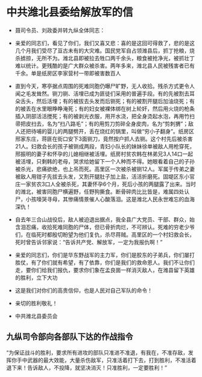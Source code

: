# 中共潍北县委给解放军的信

* 聂司令员、刘政委并转九纵全体同志：
* 亲爱的同志们，看见了你们，我们又喜又悲：喜的是这回可得救了，悲的是这几个月我们受尽了亘古未有的大灾难。国民党军自占领潍县后，抓丁抢粮，烧杀掳掠，无所不为。潍北县即被拉去牲口两千余头，粮食被抢净光，被抓壮丁难以统计。更残酷的是广大群众被杀害。两年多来，潍北县人民被残害者已有千余。单是纸房区李家营村一带即被害数百人
* 直到今天，寒亭据点周围的死难同胞仍曝尸旷野，无人收拾。残杀方式更令人闻之毛发耸然。铡刀铡、活埋已成为匪徒们采用的普遍手段。有的先被割去耳朵舌头，然后活埋；有的被拔去头发而后铡死；有的被割开腿后加油烧死；有的被丢在水里眼睁睁淹死；有的妇女被裸体绑在树上轮奸，然后用火烧的枪条插入阴部活活搅死；有的被剥光衣服，用开水浇，把全身烫起水泡，再用竹扫帚把皮扫去，名为“扫八路毛”；有的用剪刀剪碎全身皮肉，名为“剪刺猬”；敌人还把待哺的婴儿的两腿劈开，丢在烧红的锅里，叫做“穷小子翻身”。纸房区邢家东庄，蒋匪在街口安下3面铡刀，竟然按户抓人去铡。这个村先后被杀害21人。妇救会长的孩子被铡成两段，青妇小队长的妹妹徐单被敌人用枪穿死，邢振明的妻子和怀孕的儿媳相继被活埋。纸房村贫农韩在林弟兄3人14口一起被活埋，只剩韩的老母，哭求给她留下一个人种而不得。她眼看着自己的子孙被杀光，悲痛欲绝，也上吊而死。高里区一次被杀被铡12人。军属于传弟之妻被敌人用钳子先拔去头发，又割开腿肚子加上盐，活活折磨死。固堤区东小官庄一家贫农3口人全被杀死，其妻怀孕6个月，死后小孩的两腿露了出来。当时的潍北，被害同胞尸横遍野，任野狗撕食。断骨碎肉比比皆是，难属四处认尸，小孩嚎哭寻母，其惨痛情景催人心酸落泪。这是潍北人民永世难忘的血海深仇！
* 自去年三合山战役后，敌人被迫退出据点，我全县广大党员、干部、群众，始含泪忍痛，收拾死难同胞的尸体，但已骨折肉烂，不可辨认。死难的穷老少爷们，在临死时都殷切盼望为他们复仇，杀尽蒋贼。高里区的一个村妇救会长，死时曾告诉邻家说：“告诉共产党、解放军，一定为我报仇啊！”
* 亲爱的同志们，你们是华东野战军的主力军，你们是胶东的子弟兵，你们屡打胜仗，有了你们就有希望，有了依靠，你们是我们的救命恩人。我们不让你们走，要你们给我们报仇，要求你们象在孟良崮一样消灭敌人，在潍县留下英雄的胜利，立下大功
* 这是我们对你们的高贵信仰，也是人民对自己军队的命令！
* 亲切的胜利敬礼！

* 中共潍北县委员会

## 九纵司令部向各部队下达的作战指令
“为保证战斗的胜利，要求所有进攻的部队只准进不准退，有我在，不准存敌，发挥你手中武器的最大效能，大量杀伤敌军，只准活着打下去，打到胜利，不准活着退下来！告诉敌人，不投降，就坚决消灭！只准胜利，一定要胜利！”
